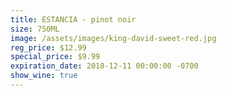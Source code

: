 ```yaml
---
title: ESTANCIA - pinot noir
size: 750ML
image: /assets/images/king-david-sweet-red.jpg
reg_price: $12.99
special_price: $9.99
expiration_date: 2018-12-11 00:00:00 -0700
show_wine: true
---
```


